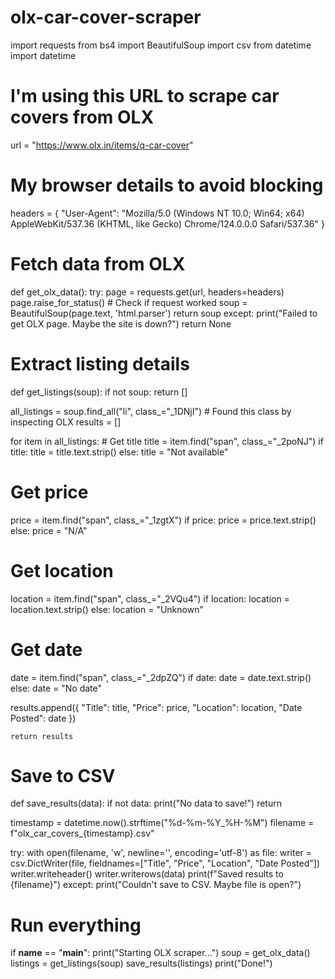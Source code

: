 # olx-car-cover-scraper
import requests
from bs4 import BeautifulSoup
import csv
from datetime import datetime

# I'm using this URL to scrape car covers from OLX
url = "https://www.olx.in/items/q-car-cover"

# My browser details to avoid blocking
headers = {
    "User-Agent": "Mozilla/5.0 (Windows NT 10.0; Win64; x64) AppleWebKit/537.36 (KHTML, like Gecko) Chrome/124.0.0.0 Safari/537.36"
}

# Fetch data from OLX
def get_olx_data():
    try:
        page = requests.get(url, headers=headers)
        page.raise_for_status()  # Check if request worked
        soup = BeautifulSoup(page.text, 'html.parser')
        return soup
    except:
        print("Failed to get OLX page. Maybe the site is down?")
        return None

# Extract listing details
def get_listings(soup):
    if not soup:
        return []
    
   all_listings = soup.find_all("li", class_="_1DNjI")  # Found this class by inspecting OLX
    results = []

  for item in all_listings:
        # Get title
        title = item.find("span", class_="_2poNJ")
        if title:
            title = title.text.strip()
        else:
            title = "Not available"

   # Get price
  price = item.find("span", class_="_1zgtX")
        if price:
            price = price.text.strip()
        else:
            price = "N/A"

  # Get location
   location = item.find("span", class_="_2VQu4")
        if location:
            location = location.text.strip()
        else:
            location = "Unknown"

  # Get date
   date = item.find("span", class_="_2dpZQ")
        if date:
            date = date.text.strip()
        else:
            date = "No date"

   results.append({
            "Title": title,
            "Price": price,
            "Location": location,
            "Date Posted": date
        })

    return results

# Save to CSV
def save_results(data):
    if not data:
        print("No data to save!")
        return

  timestamp = datetime.now().strftime("%d-%m-%Y_%H-%M")
    filename = f"olx_car_covers_{timestamp}.csv"

  try:
        with open(filename, 'w', newline='', encoding='utf-8') as file:
            writer = csv.DictWriter(file, fieldnames=["Title", "Price", "Location", "Date Posted"])
            writer.writeheader()
            writer.writerows(data)
        print(f"Saved results to {filename}")
    except:
        print("Couldn't save to CSV. Maybe file is open?")

# Run everything
if __name__ == "__main__":
    print("Starting OLX scraper...")
    soup = get_olx_data()
    listings = get_listings(soup)
    save_results(listings)
    print("Done!")
